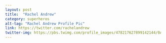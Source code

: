 ```yaml
---
layout: post
title:  "Rachel Andrew"
category: superheros
alt-tag: "Rachel Andrew Profile Pic"
link: https://twitter.com/rachelandrew
twitter-img: https://pbs.twimg.com/profile_images/478217627899142144/0AybyQTm_400x400.jpeg
---
```

